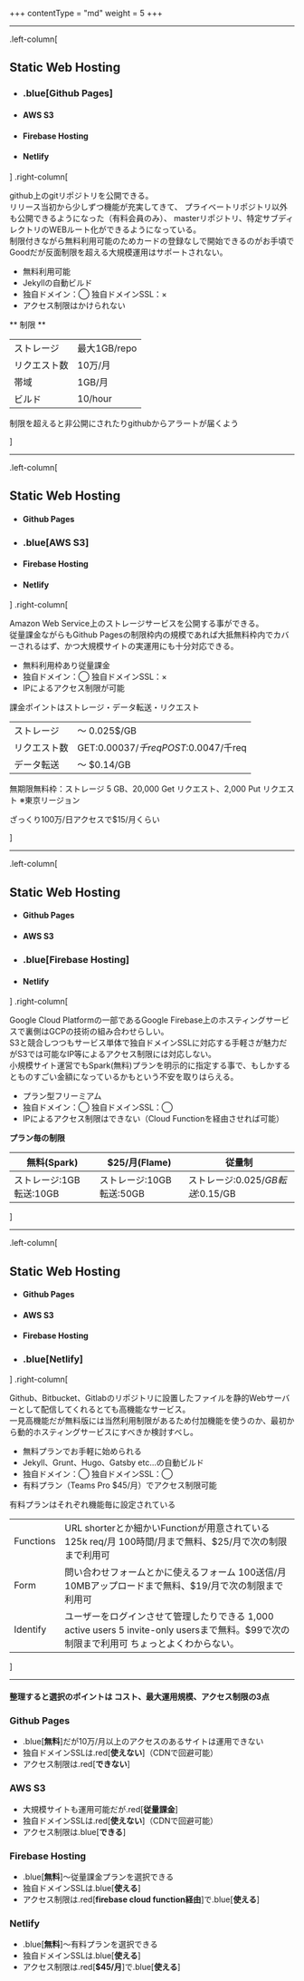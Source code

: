 +++
contentType = "md"
weight = 5
+++

---
.left-column[
  ## Static Web Hosting
  
  * ### .blue[Github Pages]
  * #### AWS S3
  * #### Firebase Hosting
  * #### Netlify
]
.right-column[

github上のgitリポジトリを公開できる。  
リリース当初から少しずつ機能が充実してきて、
プライベートリポジトリ以外も公開できるようになった（有料会員のみ）、
masterリポジトリ、特定サブディレクトリのWEBルート化ができるようになっている。  
制限付きながら無料利用可能のためカードの登録なしで開始できるのがお手頃でGoodだが反面制限を超える大規模運用はサポートされない。

* 無料利用可能
* Jekyllの自動ビルド
* 独自ドメイン：◯  独自ドメインSSL：×
* アクセス制限はかけられない

** 制限 **

|||
|---|---|
|ストレージ|最大1GB/repo|
|リクエスト数|10万/月|
|帯域|1GB/月|
|ビルド|10/hour|
制限を超えると非公開にされたりgithubからアラートが届くよう

]

---

.left-column[
  ## Static Web Hosting
  
  * #### Github Pages
  * ### .blue[AWS S3]
  * #### Firebase Hosting
  * #### Netlify
]
.right-column[

Amazon Web Service上のストレージサービスを公開する事ができる。  
従量課金ながらもGithub Pagesの制限枠内の規模であれば大抵無料枠内でカバーされるはず、かつ大規模サイトの実運用にも十分対応できる。

* 無料利用枠あり従量課金
* 独自ドメイン：◯  独自ドメインSSL：×
* IPによるアクセス制限が可能

課金ポイントはストレージ・データ転送・リクエスト

|||
|---|---|
|ストレージ|〜 0.025$/GB|
|リクエスト数|GET:$0.00037/千req POST:$0.0047/千req|
|データ転送|〜 $0.14/GB|
無期限無料枠：ストレージ 5 GB、20,000 Get リクエスト、2,000 Put リクエスト
※東京リージョン

ざっくり100万/日アクセスで$15/月くらい


]

---
.left-column[
  ## Static Web Hosting
  
  * #### Github Pages
  * #### AWS S3
  * ### .blue[Firebase Hosting]
  * #### Netlify
]
.right-column[

Google Cloud Platformの一部であるGoogle Firebase上のホスティングサービスで裏側はGCPの技術の組み合わせらしい。  
S3と競合しつつもサービス単体で独自ドメインSSLに対応する手軽さが魅力だがS3では可能なIP等によるアクセス制限には対応しない。  
小規模サイト運営でもSpark(無料)プランを明示的に指定する事で、もしかするとものすごい金額になっているかもという不安を取りはらえる。

* プラン型フリーミアム
* 独自ドメイン：◯  独自ドメインSSL：◯
* IPによるアクセス制限はできない（Cloud Functionを経由させれば可能）

**プラン毎の制限**

|無料(Spark)|$25/月(Flame)|従量制|
|---|---|---|
|ストレージ:1GB  転送:10GB|ストレージ:10GB  転送:50GB|ストレージ:$0.025/GB  転送:$0.15/GB|

]

---

.left-column[
  ## Static Web Hosting
  
  * #### Github Pages
  * #### AWS S3
  * #### Firebase Hosting
  * ### .blue[Netlify]
]
.right-column[

Github、Bitbucket、Gitlabのリポジトリに設置したファイルを静的Webサーバーとして配信してくれるとても高機能なサービス。  
一見高機能だが無料版には当然利用制限があるため付加機能を使うのか、最初から動的ホスティングサービスにすべきか検討すべし。    

* 無料プランでお手軽に始められる
* Jekyll、Grunt、Hugo、Gatsby etc...の自動ビルド
* 独自ドメイン：◯ 独自ドメインSSL：◯
* 有料プラン（Teams Pro $45/月）でアクセス制限可能 

有料プランはそれぞれ機能毎に設定されている

|||
|---|---|
|Functions|URL shorterとか細かいFunctionが用意されている 125k req/月 100時間/月まで無料、$25/月で次の制限まで利用可|
|Form|問い合わせフォームとかに使えるフォーム 100送信/月 10MBアップロードまで無料、$19/月で次の制限まで利用可|
|Identify|ユーザーをログインさせて管理したりできる 1,000 active users 5 invite-only usersまで無料。$99で次の制限まで利用可 ちょっとよくわからない。|


]


---

#### 整理すると選択のポイントは **コスト**、**最大運用規模**、**アクセス制限**の3点

### Github Pages

* .blue[**無料**]だが10万/月以上のアクセスのあるサイトは運用できない
* 独自ドメインSSLは.red[**使えない**]（CDNで回避可能）
* アクセス制限は.red[**できない**]

### AWS S3

* 大規模サイトも運用可能だが.red[**従量課金**]
* 独自ドメインSSLは.red[**使えない**]（CDNで回避可能）
* アクセス制限は.blue[**できる**]

### Firebase Hosting

* .blue[**無料**]〜従量課金プランを選択できる
* 独自ドメインSSLは.blue[**使える**]
* アクセス制限は.red[**firebase cloud function経由**]で.blue[**使える**]

### Netlify

* .blue[**無料**]〜有料プランを選択できる
* 独自ドメインSSLは.blue[**使える**]
* アクセス制限は.red[**$45/月**]で.blue[**使える**]

